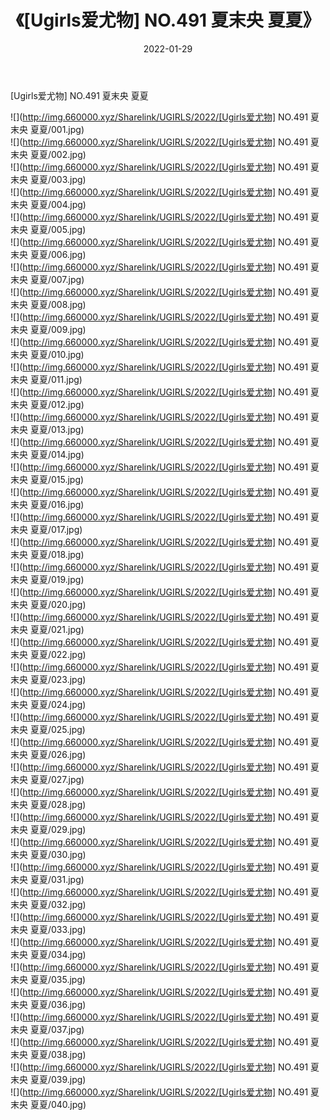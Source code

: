 ﻿---
layout: post
title:  《[Ugirls爱尤物] NO.491 夏末央 夏夏》
date:   2022-01-29
img: http://img.660000.xyz/Sharelink/UGIRLS/2022/[Ugirls爱尤物] NO.491 夏末央 夏夏/000.jpg
categories: [美女, 清纯, 唯美]
---

[Ugirls爱尤物] NO.491 夏末央 夏夏

 ![](http://img.660000.xyz/Sharelink/UGIRLS/2022/[Ugirls爱尤物] NO.491 夏末央 夏夏/001.jpg) <br>![](http://img.660000.xyz/Sharelink/UGIRLS/2022/[Ugirls爱尤物] NO.491 夏末央 夏夏/002.jpg) <br>![](http://img.660000.xyz/Sharelink/UGIRLS/2022/[Ugirls爱尤物] NO.491 夏末央 夏夏/003.jpg) <br>![](http://img.660000.xyz/Sharelink/UGIRLS/2022/[Ugirls爱尤物] NO.491 夏末央 夏夏/004.jpg) <br>![](http://img.660000.xyz/Sharelink/UGIRLS/2022/[Ugirls爱尤物] NO.491 夏末央 夏夏/005.jpg) <br>![](http://img.660000.xyz/Sharelink/UGIRLS/2022/[Ugirls爱尤物] NO.491 夏末央 夏夏/006.jpg) <br>![](http://img.660000.xyz/Sharelink/UGIRLS/2022/[Ugirls爱尤物] NO.491 夏末央 夏夏/007.jpg) <br>![](http://img.660000.xyz/Sharelink/UGIRLS/2022/[Ugirls爱尤物] NO.491 夏末央 夏夏/008.jpg) <br>![](http://img.660000.xyz/Sharelink/UGIRLS/2022/[Ugirls爱尤物] NO.491 夏末央 夏夏/009.jpg) <br>![](http://img.660000.xyz/Sharelink/UGIRLS/2022/[Ugirls爱尤物] NO.491 夏末央 夏夏/010.jpg) <br>![](http://img.660000.xyz/Sharelink/UGIRLS/2022/[Ugirls爱尤物] NO.491 夏末央 夏夏/011.jpg) <br>![](http://img.660000.xyz/Sharelink/UGIRLS/2022/[Ugirls爱尤物] NO.491 夏末央 夏夏/012.jpg) <br>![](http://img.660000.xyz/Sharelink/UGIRLS/2022/[Ugirls爱尤物] NO.491 夏末央 夏夏/013.jpg) <br>![](http://img.660000.xyz/Sharelink/UGIRLS/2022/[Ugirls爱尤物] NO.491 夏末央 夏夏/014.jpg) <br>![](http://img.660000.xyz/Sharelink/UGIRLS/2022/[Ugirls爱尤物] NO.491 夏末央 夏夏/015.jpg) <br>![](http://img.660000.xyz/Sharelink/UGIRLS/2022/[Ugirls爱尤物] NO.491 夏末央 夏夏/016.jpg) <br>![](http://img.660000.xyz/Sharelink/UGIRLS/2022/[Ugirls爱尤物] NO.491 夏末央 夏夏/017.jpg) <br>![](http://img.660000.xyz/Sharelink/UGIRLS/2022/[Ugirls爱尤物] NO.491 夏末央 夏夏/018.jpg) <br>![](http://img.660000.xyz/Sharelink/UGIRLS/2022/[Ugirls爱尤物] NO.491 夏末央 夏夏/019.jpg) <br>![](http://img.660000.xyz/Sharelink/UGIRLS/2022/[Ugirls爱尤物] NO.491 夏末央 夏夏/020.jpg) <br>![](http://img.660000.xyz/Sharelink/UGIRLS/2022/[Ugirls爱尤物] NO.491 夏末央 夏夏/021.jpg) <br>![](http://img.660000.xyz/Sharelink/UGIRLS/2022/[Ugirls爱尤物] NO.491 夏末央 夏夏/022.jpg) <br>![](http://img.660000.xyz/Sharelink/UGIRLS/2022/[Ugirls爱尤物] NO.491 夏末央 夏夏/023.jpg) <br>![](http://img.660000.xyz/Sharelink/UGIRLS/2022/[Ugirls爱尤物] NO.491 夏末央 夏夏/024.jpg) <br>![](http://img.660000.xyz/Sharelink/UGIRLS/2022/[Ugirls爱尤物] NO.491 夏末央 夏夏/025.jpg) <br>![](http://img.660000.xyz/Sharelink/UGIRLS/2022/[Ugirls爱尤物] NO.491 夏末央 夏夏/026.jpg) <br>![](http://img.660000.xyz/Sharelink/UGIRLS/2022/[Ugirls爱尤物] NO.491 夏末央 夏夏/027.jpg) <br>![](http://img.660000.xyz/Sharelink/UGIRLS/2022/[Ugirls爱尤物] NO.491 夏末央 夏夏/028.jpg) <br>![](http://img.660000.xyz/Sharelink/UGIRLS/2022/[Ugirls爱尤物] NO.491 夏末央 夏夏/029.jpg) <br>![](http://img.660000.xyz/Sharelink/UGIRLS/2022/[Ugirls爱尤物] NO.491 夏末央 夏夏/030.jpg) <br>![](http://img.660000.xyz/Sharelink/UGIRLS/2022/[Ugirls爱尤物] NO.491 夏末央 夏夏/031.jpg) <br>![](http://img.660000.xyz/Sharelink/UGIRLS/2022/[Ugirls爱尤物] NO.491 夏末央 夏夏/032.jpg) <br>![](http://img.660000.xyz/Sharelink/UGIRLS/2022/[Ugirls爱尤物] NO.491 夏末央 夏夏/033.jpg) <br>![](http://img.660000.xyz/Sharelink/UGIRLS/2022/[Ugirls爱尤物] NO.491 夏末央 夏夏/034.jpg) <br>![](http://img.660000.xyz/Sharelink/UGIRLS/2022/[Ugirls爱尤物] NO.491 夏末央 夏夏/035.jpg) <br>![](http://img.660000.xyz/Sharelink/UGIRLS/2022/[Ugirls爱尤物] NO.491 夏末央 夏夏/036.jpg) <br>![](http://img.660000.xyz/Sharelink/UGIRLS/2022/[Ugirls爱尤物] NO.491 夏末央 夏夏/037.jpg) <br>![](http://img.660000.xyz/Sharelink/UGIRLS/2022/[Ugirls爱尤物] NO.491 夏末央 夏夏/038.jpg) <br>![](http://img.660000.xyz/Sharelink/UGIRLS/2022/[Ugirls爱尤物] NO.491 夏末央 夏夏/039.jpg) <br>![](http://img.660000.xyz/Sharelink/UGIRLS/2022/[Ugirls爱尤物] NO.491 夏末央 夏夏/040.jpg) <br>